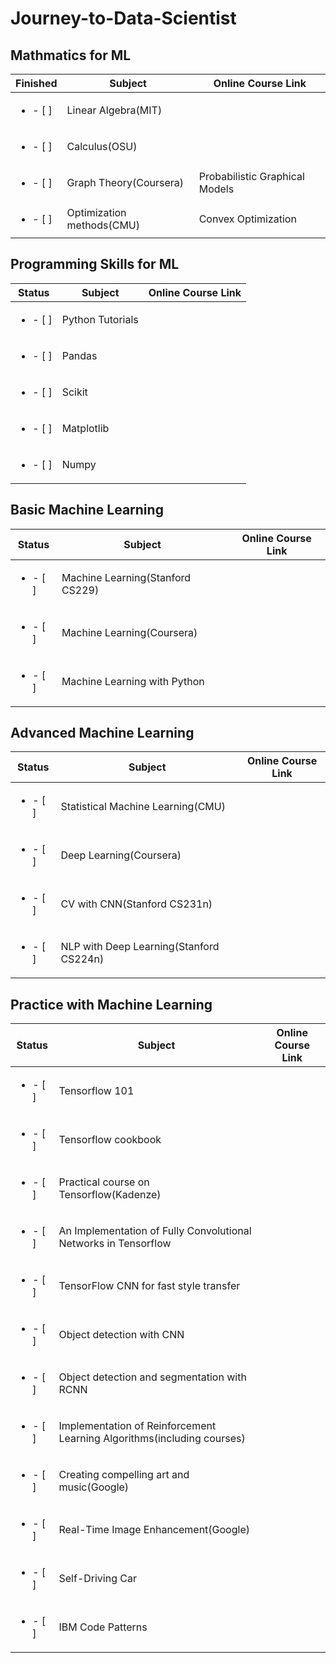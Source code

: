 # Journey-to-Data-Scientist

## Mathmatics for ML

Finished | Subject | Online Course Link
------------ | ------------ | -------------
| <ul><li>- [ ] </li></ul>  | Linear Algebra(MIT) | 
| <ul><li>- [ ] </li></ul> | Calculus(OSU) | 
| <ul><li>- [ ] </li></ul> | Graph Theory(Coursera) | Probabilistic Graphical Models
| <ul><li>- [ ] </li></ul> | Optimization methods(CMU) | Convex Optimization

## Programming Skills for ML

Status |Subject | Online Course Link
------------ | ------------ | -------------
<ul><li>- [ ] </li></ul>| Python Tutorials | 
<ul><li>- [ ] </li></ul>| Pandas |
<ul><li>- [ ] </li></ul> | Scikit |
<ul><li>- [ ] </li></ul> | Matplotlib |
<ul><li>- [ ] </li></ul>|  Numpy |

## Basic Machine Learning

Status | Subject | Online Course Link
------------ | ------------ | -------------
<ul><li>- [ ] </li></ul> | Machine Learning(Stanford CS229) | 
<ul><li>- [ ] </li></ul> | Machine Learning(Coursera) |
<ul><li>- [ ] </li></ul> | Machine Learning with Python |

## Advanced Machine Learning

Status | Subject | Online Course Link
------------ | ------------ | -------------
<ul><li>- [ ] </li></ul> | Statistical Machine Learning(CMU) | 
<ul><li>- [ ] </li></ul> | Deep Learning(Coursera) | 
<ul><li>- [ ] </li></ul> | CV with CNN(Stanford CS231n) |
<ul><li>- [ ] </li></ul> | NLP with Deep Learning(Stanford CS224n) |


## Practice with Machine Learning

Status | Subject | Online Course Link
------------ | ------------ | -------------
<ul><li>- [ ] </li></ul> | Tensorflow 101 | 
<ul><li>- [ ] </li></ul> | Tensorflow cookbook |
<ul><li>- [ ] </li></ul> | Practical course on Tensorflow(Kadenze) |
<ul><li>- [ ] </li></ul> | An Implementation of Fully Convolutional Networks in Tensorflow | 
<ul><li>- [ ] </li></ul> | TensorFlow CNN for fast style transfer | 
<ul><li>- [ ] </li></ul> | Object detection with CNN | 
<ul><li>- [ ] </li></ul> | Object detection and segmentation with RCNN | 
<ul><li>- [ ] </li></ul> | Implementation of Reinforcement Learning Algorithms(including courses) | 
<ul><li>- [ ] </li></ul> | Creating compelling art and music(Google) | 
<ul><li>- [ ] </li></ul> | Real-Time Image Enhancement(Google) | 
<ul><li>- [ ] </li></ul> | Self-Driving Car | 
<ul><li>- [ ] </li></ul> | IBM Code Patterns | 






